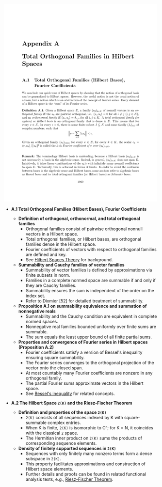 ![ATD-apxa-orthogonal-families-hilbert-spaces](ATD-apxa-orthogonal-families-hilbert-spaces.best.png)

- **A.1 Total Orthogonal Families (Hilbert Bases), Fourier Coefficients**
  - **Definition of orthogonal, orthonormal, and total orthogonal families**
    - Orthogonal families consist of pairwise orthogonal nonnull vectors in a Hilbert space.
    - Total orthogonal families, or Hilbert bases, are orthogonal families dense in the Hilbert space.
    - Fourier coefficients of vectors with respect to orthogonal families are defined and key.
    - See [Hilbert Spaces Theory](https://en.wikipedia.org/wiki/Hilbert_space) for background.
  - **Summability and Cauchy families of vector families**
    - Summability of vector families is defined by approximations via finite subsets in norm.
    - Families in a complete normed space are summable if and only if they are Cauchy families.
    - Summability ensures the sum is independent of the order on the index set.
    - Refer to Dixmier [52] for detailed treatment of summability.
  - **Proposition A.1 on summability equivalence and summation of nonnegative reals**
    - Summability and the Cauchy condition are equivalent in complete normed spaces.
    - Nonnegative real families bounded uniformly over finite sums are summable.
    - The sum equals the least upper bound of all finite partial sums.
  - **Properties and convergence of Fourier series in Hilbert spaces (Proposition A.2)**
    - Fourier coefficients satisfy a version of Bessel's inequality ensuring square summability.
    - The Fourier series converges to the orthogonal projection of the vector onto the closed span.
    - At most countably many Fourier coefficients are nonzero in any orthogonal family.
    - The partial Fourier sums approximate vectors in the Hilbert space.
    - See [Bessel's inequality](https://en.wikipedia.org/wiki/Bessel%27s_inequality) for related concepts.

- **A.2 The Hilbert Space `2(K)` and the Riesz-Fischer Theorem**
  - **Definition and properties of the space `2(K)`**
    - `2(K)` consists of all sequences indexed by K with square-summable complex entries.
    - When K is finite, `2(K)` is isomorphic to Cⁿ; for K = N, it coincides with the classical `2` space.
    - The Hermitian inner product on `2(K)` sums the products of corresponding sequence elements.
  - **Density of finitely supported sequences in `2(K)`**
    - Sequences with only finitely many nonzero terms form a dense subspace in `2(K)`.
    - This property facilitates approximations and construction of Hilbert space elements.
    - Further details and proofs can be found in related functional analysis texts, e.g., [Riesz-Fischer Theorem](https://en.wikipedia.org/wiki/Riesz%E2%80%93Fischer_theorem).
